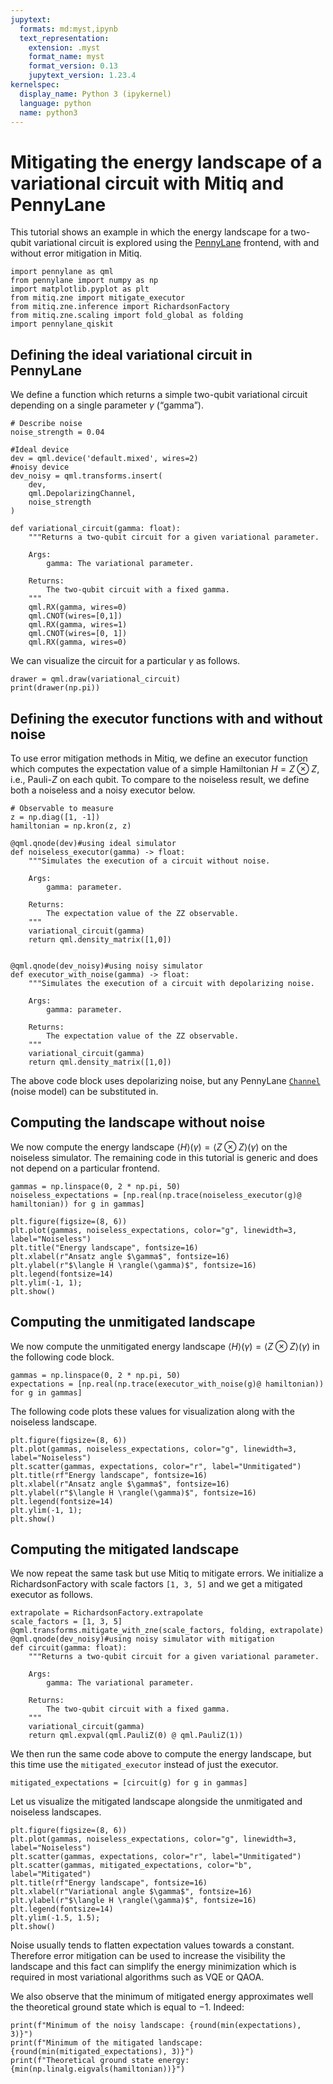 ```yaml
---
jupytext:
  formats: md:myst,ipynb
  text_representation:
    extension: .myst
    format_name: myst
    format_version: 0.13
    jupytext_version: 1.23.4
kernelspec:
  display_name: Python 3 (ipykernel)
  language: python
  name: python3
---
```


# Mitigating the energy landscape of a variational circuit with Mitiq and PennyLane

This tutorial shows an example in which the energy landscape for a two-qubit variational circuit is explored
using the [PennyLane](https://pennylane.ai/) frontend, with and without error mitigation in Mitiq.

```{code-cell} ipython3
import pennylane as qml
from pennylane import numpy as np
import matplotlib.pyplot as plt
from mitiq.zne import mitigate_executor
from mitiq.zne.inference import RichardsonFactory
from mitiq.zne.scaling import fold_global as folding
import pennylane_qiskit
```

## Defining the ideal variational circuit in PennyLane

We define a function which returns a simple two-qubit variational circuit depending on a single parameter $\gamma$ (“gamma”).

```{code-cell} ipython3
# Describe noise
noise_strength = 0.04

#Ideal device
dev = qml.device('default.mixed', wires=2)
#noisy device
dev_noisy = qml.transforms.insert(
    dev,
    qml.DepolarizingChannel,
    noise_strength
)
```

```{code-cell} ipython3
def variational_circuit(gamma: float):
    """Returns a two-qubit circuit for a given variational parameter.

    Args:
        gamma: The variational parameter.

    Returns:
        The two-qubit circuit with a fixed gamma.
    """
    qml.RX(gamma, wires=0)
    qml.CNOT(wires=[0,1])
    qml.RX(gamma, wires=1)
    qml.CNOT(wires=[0, 1])
    qml.RX(gamma, wires=0)
```

We can visualize the circuit for a particular $\gamma$ as follows.

```{code-cell} ipython3
drawer = qml.draw(variational_circuit)
print(drawer(np.pi))
```

## Defining the executor functions with and without noise

To use error mitigation methods in Mitiq, we define an executor function which computes the expectation value of a simple Hamiltonian $H=Z \otimes Z$, i.e., Pauli-$Z$ on each qubit. To compare to the noiseless result, we define both a noiseless and a noisy executor below.

```{code-cell} ipython3
# Observable to measure
z = np.diag([1, -1])
hamiltonian = np.kron(z, z)

@qml.qnode(dev)#using ideal simulator
def noiseless_executor(gamma) -> float:
    """Simulates the execution of a circuit without noise.

    Args:
        gamma: parameter.

    Returns:
        The expectation value of the ZZ observable.
    """
    variational_circuit(gamma)
    return qml.density_matrix([1,0])


@qml.qnode(dev_noisy)#using noisy simulator
def executor_with_noise(gamma) -> float:
    """Simulates the execution of a circuit with depolarizing noise.

    Args:
        gamma: parameter.

    Returns:
        The expectation value of the ZZ observable.
    """
    variational_circuit(gamma)
    return qml.density_matrix([1,0])
```

The above code block uses depolarizing noise, but any PennyLane
[`Channel`](https://docs.pennylane.ai/en/stable/code/api/pennylane.operation.Channel.html) (noise model) can be substituted in.

## Computing the landscape without noise

We now compute the energy landscape $\langle H \rangle(\gamma) =\langle Z \otimes Z \rangle(\gamma)$ on the noiseless simulator.
The remaining code in this tutorial is generic and does not depend on a particular frontend.

```{code-cell} ipython3
gammas = np.linspace(0, 2 * np.pi, 50)
noiseless_expectations = [np.real(np.trace(noiseless_executor(g)@ hamiltonian)) for g in gammas]
```

```{code-cell} ipython3
plt.figure(figsize=(8, 6))
plt.plot(gammas, noiseless_expectations, color="g", linewidth=3, label="Noiseless")
plt.title("Energy landscape", fontsize=16)
plt.xlabel(r"Ansatz angle $\gamma$", fontsize=16)
plt.ylabel(r"$\langle H \rangle(\gamma)$", fontsize=16)
plt.legend(fontsize=14)
plt.ylim(-1, 1);
plt.show()

```

## Computing the unmitigated landscape

We now compute the unmitigated energy landscape $\langle H \rangle(\gamma) =\langle Z \otimes Z \rangle(\gamma)$
in the following code block.

```{code-cell} ipython3
gammas = np.linspace(0, 2 * np.pi, 50)
expectations = [np.real(np.trace(executor_with_noise(g)@ hamiltonian)) for g in gammas]
```

The following code plots these values for visualization along with the noiseless landscape.

```{code-cell} ipython3
plt.figure(figsize=(8, 6))
plt.plot(gammas, noiseless_expectations, color="g", linewidth=3, label="Noiseless")
plt.scatter(gammas, expectations, color="r", label="Unmitigated")
plt.title(rf"Energy landscape", fontsize=16)
plt.xlabel(r"Ansatz angle $\gamma$", fontsize=16)
plt.ylabel(r"$\langle H \rangle(\gamma)$", fontsize=16)
plt.legend(fontsize=14)
plt.ylim(-1, 1);
plt.show()
```

## Computing the mitigated landscape

We now repeat the same task but use Mitiq to mitigate errors.
We initialize a RichardsonFactory with scale factors `[1, 3, 5]` and we get a mitigated executor as follows.

```{code-cell} ipython3
extrapolate = RichardsonFactory.extrapolate
scale_factors = [1, 3, 5]
@qml.transforms.mitigate_with_zne(scale_factors, folding, extrapolate)
@qml.qnode(dev_noisy)#using noisy simulator with mitigation
def circuit(gamma: float):
    """Returns a two-qubit circuit for a given variational parameter.

    Args:
        gamma: The variational parameter.

    Returns:
        The two-qubit circuit with a fixed gamma.
    """
    variational_circuit(gamma)
    return qml.expval(qml.PauliZ(0) @ qml.PauliZ(1))
```

We then run the same code above to compute the energy landscape, but this time use the `mitigated_executor` instead of just the executor.

```{code-cell} ipython3
mitigated_expectations = [circuit(g) for g in gammas]
```

Let us visualize the mitigated landscape alongside the unmitigated and noiseless landscapes.

```{code-cell} ipython3
plt.figure(figsize=(8, 6))
plt.plot(gammas, noiseless_expectations, color="g", linewidth=3, label="Noiseless")
plt.scatter(gammas, expectations, color="r", label="Unmitigated")
plt.scatter(gammas, mitigated_expectations, color="b", label="Mitigated")
plt.title(rf"Energy landscape", fontsize=16)
plt.xlabel(r"Variational angle $\gamma$", fontsize=16)
plt.ylabel(r"$\langle H \rangle(\gamma)$", fontsize=16)
plt.legend(fontsize=14)
plt.ylim(-1.5, 1.5);
plt.show()

```

Noise usually tends to flatten expectation values towards a constant. Therefore error mitigation
can be used to increase the visibility the landscape and this fact can simplify the energy minimization
which is required in most variational algorithms such as VQE or QAOA.

We also observe that the minimum of mitigated energy approximates well the theoretical ground state which is equal to $-1$. Indeed:

```{code-cell} ipython3
print(f"Minimum of the noisy landscape: {round(min(expectations), 3)}")
print(f"Minimum of the mitigated landscape: {round(min(mitigated_expectations), 3)}")
print(f"Theoretical ground state energy: {min(np.linalg.eigvals(hamiltonian))}")
```
